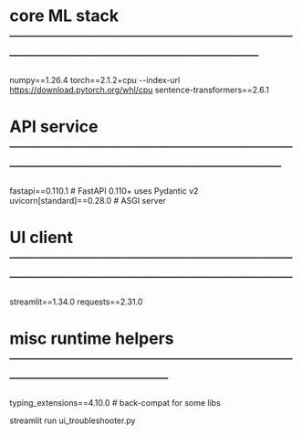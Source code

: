 # core ML stack ───────────────────────────────────────────────
numpy==1.26.4
torch==2.1.2+cpu             --index-url https://download.pytorch.org/whl/cpu
sentence-transformers==2.6.1

# API service ─────────────────────────────────────────────────
fastapi==0.110.1             # FastAPI 0.110+ uses Pydantic v2
uvicorn[standard]==0.28.0    # ASGI server

# UI client ──────────────────────────────────────────────────
streamlit==1.34.0
requests==2.31.0

# misc runtime helpers ───────────────────────────────────────
typing_extensions==4.10.0    # back-compat for some libs



streamlit run ui_troubleshooter.py
